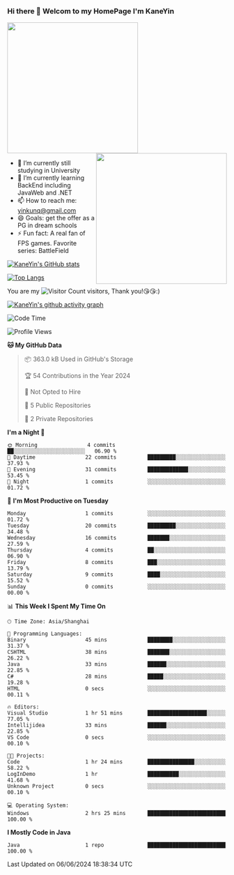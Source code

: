 ### Hi there 👋 Welcom to my HomePage I'm KaneYin

<img src="https://user-images.githubusercontent.com/74038190/226190894-18e959ba-d458-4a94-ac44-790190f2a947.gif" align="center" width="300">
<img src="https://user-images.githubusercontent.com/74038190/212749447-bfb7e725-6987-49d9-ae85-2015e3e7cc41.gif" align="right" width="300">

- 🔭 I’m currently still studying in University
- 🌱 I’m currently learning BackEnd including JavaWeb and .NET
- 📫 How to reach me: yinkunq@gmail.com
- 😄 Goals: get the offer as a PG in dream schools
- ⚡ Fun fact: A real fan of FPS games. Favorite series: BattleField

[![KaneYin's GitHub stats](https://github-readme-stats.vercel.app/api?username=KaneYin&show_icon=true&anuraghazra)](https://github.com/anuraghazra/github-readme-stats)

[![Top Langs](https://github-readme-stats.vercel.app/api/top-langs/?username=KaneYin&layout=compact)](https://github.com/anuraghazra/github-readme-stats)

You are my ![Visitor Count](https://profile-counter.glitch.me/KaneYin/count.svg) visitors, Thank you!😘😘:)

[![KaneYin's github activity graph](https://github-readme-activity-graph.vercel.app/graph?username=KaneYin&bg_color=white&color=black)](https://github.com/KaneYin/github-readme-activity-graph)

<!--START_SECTION:waka-->
![Code Time](http://img.shields.io/badge/Code%20Time-22%20hrs%2025%20mins-blue)

![Profile Views](http://img.shields.io/badge/Profile%20Views-2-blue)

**🐱 My GitHub Data** 

> 📦 363.0 kB Used in GitHub's Storage 
 > 
> 🏆 54 Contributions in the Year 2024
 > 
> 🚫 Not Opted to Hire
 > 
> 📜 5 Public Repositories 
 > 
> 🔑 2 Private Repositories 
 > 
**I'm a Night 🦉** 

```text
🌞 Morning                4 commits           ██░░░░░░░░░░░░░░░░░░░░░░░   06.90 % 
🌆 Daytime                22 commits          █████████░░░░░░░░░░░░░░░░   37.93 % 
🌃 Evening                31 commits          █████████████░░░░░░░░░░░░   53.45 % 
🌙 Night                  1 commits           ░░░░░░░░░░░░░░░░░░░░░░░░░   01.72 % 
```
📅 **I'm Most Productive on Tuesday** 

```text
Monday                   1 commits           ░░░░░░░░░░░░░░░░░░░░░░░░░   01.72 % 
Tuesday                  20 commits          █████████░░░░░░░░░░░░░░░░   34.48 % 
Wednesday                16 commits          ███████░░░░░░░░░░░░░░░░░░   27.59 % 
Thursday                 4 commits           ██░░░░░░░░░░░░░░░░░░░░░░░   06.90 % 
Friday                   8 commits           ███░░░░░░░░░░░░░░░░░░░░░░   13.79 % 
Saturday                 9 commits           ████░░░░░░░░░░░░░░░░░░░░░   15.52 % 
Sunday                   0 commits           ░░░░░░░░░░░░░░░░░░░░░░░░░   00.00 % 
```


📊 **This Week I Spent My Time On** 

```text
🕑︎ Time Zone: Asia/Shanghai

💬 Programming Languages: 
Binary                   45 mins             ████████░░░░░░░░░░░░░░░░░   31.37 % 
CSHTML                   38 mins             ███████░░░░░░░░░░░░░░░░░░   26.22 % 
Java                     33 mins             ██████░░░░░░░░░░░░░░░░░░░   22.85 % 
C#                       28 mins             █████░░░░░░░░░░░░░░░░░░░░   19.28 % 
HTML                     0 secs              ░░░░░░░░░░░░░░░░░░░░░░░░░   00.11 % 

🔥 Editors: 
Visual Studio            1 hr 51 mins        ███████████████████░░░░░░   77.05 % 
Intellijidea             33 mins             ██████░░░░░░░░░░░░░░░░░░░   22.85 % 
VS Code                  0 secs              ░░░░░░░░░░░░░░░░░░░░░░░░░   00.10 % 

🐱‍💻 Projects: 
Code                     1 hr 24 mins        ███████████████░░░░░░░░░░   58.22 % 
LogInDemo                1 hr                ██████████░░░░░░░░░░░░░░░   41.68 % 
Unknown Project          0 secs              ░░░░░░░░░░░░░░░░░░░░░░░░░   00.10 % 

💻 Operating System: 
Windows                  2 hrs 25 mins       █████████████████████████   100.00 % 
```

**I Mostly Code in Java** 

```text
Java                     1 repo              █████████████████████████   100.00 % 
```




 Last Updated on 06/06/2024 18:38:34 UTC
<!--END_SECTION:waka-->

